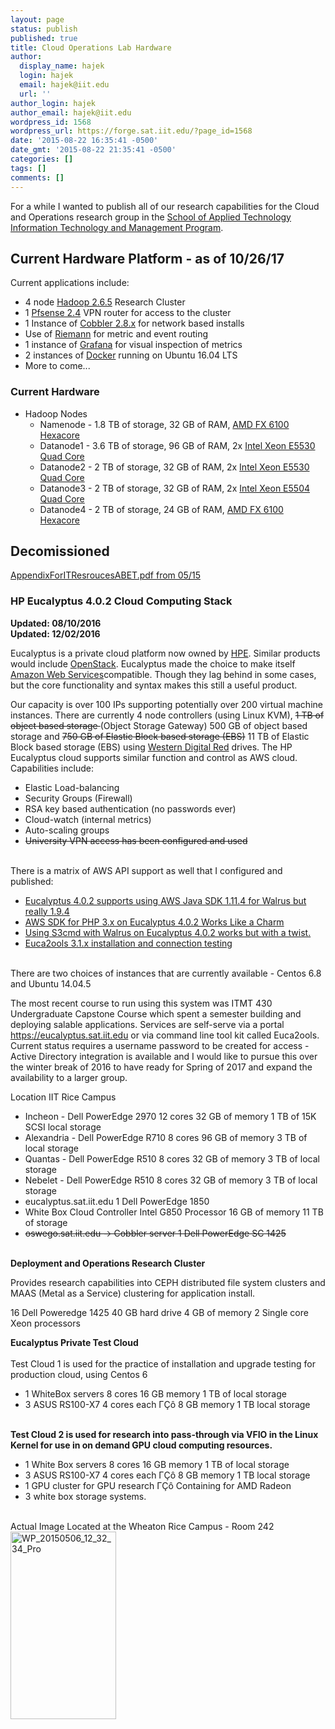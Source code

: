 ```yaml
---
layout: page
status: publish
published: true
title: Cloud Operations Lab Hardware
author:
  display_name: hajek
  login: hajek
  email: hajek@iit.edu
  url: ''
author_login: hajek
author_email: hajek@iit.edu
wordpress_id: 1568
wordpress_url: https://forge.sat.iit.edu/?page_id=1568
date: '2015-08-22 16:35:41 -0500'
date_gmt: '2015-08-22 21:35:41 -0500'
categories: []
tags: []
comments: []
---
```

For a while I wanted to publish all of our research capabilities for the Cloud and Operations research group in the [School of Applied Technology](http://appliedtech.iit.edu "School of Applied Technology")  [Information Technology and Management Program](http://appliedtech.iit.edu/itm "ITM"). 

## Current Hardware Platform - as of 10/26/17

Current applications include:

* 4 node [Hadoop 2.6.5](http://hadoop.apache.org/ "Hadoop Cluster") Research Cluster
* 1 [Pfsense 2.4](https://www.pfsense.org/ "Pfsense") VPN router for access to the cluster
* 1 Instance of [Cobbler 2.8.x](https://cobbler.github.io/ "cobblerd") for network based installs
* Use of [Riemann](http://riemann.io/ "riemann") for metric and event routing 
* 1 instance of [Grafana](https://grafana.com/ "grafana") for visual inspection of metrics
* 2 instances of [Docker](https://www.docker.com/ "docker") running on Ubuntu 16.04 LTS
* More to come...

### Current Hardware
*  Hadoop Nodes
    + Namenode  - 1.8 TB of storage, 32 GB of RAM, [AMD FX 6100 Hexacore](https://en.wikipedia.org/wiki/List_of_AMD_FX_microprocessors#Bulldozer_Core_.28Zambezi.2C_32_nm.29 "AMD FX 6100")
    + Datanode1 - 3.6 TB of storage, 96 GB of RAM, 2x [Intel Xeon E5530 Quad Core](https://ark.intel.com/products/37103/Intel-Xeon-Processor-E5530-8M-Cache-2_40-GHz-5_86-GTs-Intel-QPI "Interl E5530")
    + Datanode2 - 2 TB of storage, 32 GB of RAM, 2x [Intel Xeon E5530 Quad Core](https://ark.intel.com/products/37103/Intel-Xeon-Processor-E5530-8M-Cache-2_40-GHz-5_86-GTs-Intel-QPI "Intel 5530")
    + Datanode3 - 2 TB of storage, 32 GB of RAM, 2x [Intel Xeon E5504 Quad Core](https://ark.intel.com/products/40711/Intel-Xeon-Processor-E5504-4M-Cache-2_00-GHz-4_80-GTs-Intel-QPI "Intel 5504")
    + Datanode4 - 2 TB of storage, 24 GB of RAM, [AMD FX 6100 Hexacore ](https://en.wikipedia.org/wiki/List_of_AMD_FX_microprocessors#Bulldozer_Core_.28Zambezi.2C_32_nm.29 "AMD FX 6100")

## Decomissioned

[AppendixForITResroucesABET.pdf from 05/15](https://forge.sat.iit.edu/wp-content/uploads/2015/05/ "ABET Appendix")

### HP Eucalyptus 4.0.2 Cloud Computing Stack
<strong>Updated: 08/10/2016</strong><br />
<strong>Updated: 12/02/2016</strong></p>
<p>Eucalyptus is a private cloud platform now owned by <a href="http://www8.hp.com/us/en/cloud/helion-eucalyptus.html">HPE</a>.  Similar products would include <a href="https://www.openstack.org/">OpenStack</a>.  Eucalyptus made the choice to make itself <a href="https://www.openstack.org/">Amazon Web Services</a>compatible.  Though they lag behind in some cases, but the core functionality and syntax makes this still a useful product.</p>
<p>Our capacity is over 100 IPs supporting potentially over 200 virtual machine instances.  There are currently 4 node controllers (using Linux KVM), <del datetime="2016-12-02T16:58:56+00:00">1 TB of object based storage </del>(Object Storage Gateway) 500 GB of object based storage and <del datetime="2016-12-02T16:58:56+00:00">750 GB of Elastic Block based storage (EBS)</del> 11 TB of Elastic Block based storage (EBS) using <a href="https://www.cdw.com/shop/products/WD-Red-WD30EFRX-hard-drive-3-TB-SATA-600/2764461.aspx">Western Digital Red</a> drives.  The HP Eucalyptus cloud supports similar function and control as AWS cloud.   Capabilities include:</p>
<ul>
<li>Elastic Load-balancing</li>
<li>Security Groups (Firewall)</li>
<li>RSA key based authentication (no passwords ever)</li>
<li>Cloud-watch (internal metrics)</li>
<li>Auto-scaling groups</li>
<li><del datetime="2016-12-02T16:58:56+00:00">University VPN access has been configured and used</del></li><br />
</ul></p>
<p> There is a matrix of AWS API support as well that I configured and published:</p>
<ul>
<li><a href="https://forge.sat.iit.edu/2016/06/eucalyptus-4-0-2-supports-using-walrus-aws-java-sdk-1-11-4-but-really-1-9-4/">Eucalyptus 4.0.2 supports using AWS Java SDK 1.11.4 for Walrus but really 1.9.4</a></li>
<li><a href="https://forge.sat.iit.edu/2016/03/aws-for-php-3-x-on-eucalyptus-4-0-2-works-like-a-charm/">AWS SDK for PHP 3.x on Eucalyptus 4.0.2 Works Like a Charm</a></li>
<li><a href="https://forge.sat.iit.edu/2016/05/using-s3cmd-with-walrus-and-hp-eucalyptus-4-0-2-works-but-with-a-twist/">Using S3cmd with Walrus on Eucalyptus 4.0.2 works but with a twist.</a></li>
<li><a href="https://forge.sat.iit.edu/2016/02/euca2ools-3-1-x-installation-and-connection-testing-to-eucalyptus-4-0-2/">Euca2ools 3.1.x installation and connection testing</a></li><br />
        </ul></p>
<p>There are two choices of instances that are currently available - Centos 6.8 and Ubuntu 14.04.5</p>
<p>The most recent course to run using this system was ITMT 430 Undergraduate Capstone Course which spent a semester building and deploying salable applications. Services are self-serve via a portal <a href="https://eucalyptus.sat.iit.edu">https://eucalyptus.sat.iit.edu</a> or via command line tool kit called Euca2ools.   Current status requires a username password to be created for access - Active Directory integration is available and I would like to pursue this over the winter break of 2016 to have ready for Spring of 2017 and expand the availability to a larger group.</p>
<p>Location IIT Rice Campus</p>
<ul>
<li>Incheon - Dell PowerEdge 2970 12 cores 32 GB of memory 1 TB of 15K SCSI local storage</li>
<li>Alexandria - Dell PowerEdge R710 8 cores 96 GB of memory 3 TB of local storage  </li>
<li>Quantas - Dell PowerEdge R510 8 cores 32 GB of memory 3 TB of local storage </li>
<li>Nebelet - Dell PowerEdge R510 8 cores 32 GB of memory 3 TB of local storage   </li>
<li>eucalyptus.sat.iit.edu 1 Dell PowerEdge 1850</li>
<li>White Box Cloud Controller Intel G850 Processor 16 GB of memory 11 TB of storage</li>
<li><del datetime="2016-12-02T16:58:56+00:00">oswego.sat.iit.edu -> Cobbler server 1 Dell PowerEdge SC 1425</del></li><br />
</ul></p>
<p><strong>Deployment and Operations Research Cluster</strong></p>
<p>Provides research capabilities into CEPH distributed file system clusters and MAAS (Metal as a Service) clustering for application install.</p>
<p>16 Dell Poweredge 1425 40 GB hard drive 4 GB of memory 2 Single core Xeon processors</p>
<p><strong>Eucalyptus Private Test Cloud<br />
</strong><br />
Test Cloud 1 is used for the practice of installation and upgrade testing for production cloud, using Centos 6</p>
<ul>
<li>1 WhiteBox servers 8 cores 16 GB memory 1 TB of local storage</li>
<li>3 ASUS RS100-X7 4 cores each &Gamma;&Ccedil;&ocirc; 8 GB memory 1 TB local storage </li><br />
</ul></p>
<p><strong>Test Cloud 2 is used for research into pass-through via VFIO in the Linux Kernel for use in on demand GPU cloud computing resources.</strong></p>
<ul>
<li>1 White Box servers 8 cores 16 GB memory 1 TB of local storage</li>
<li>3 ASUS RS100-X7 4 cores each &Gamma;&Ccedil;&ocirc; 8 GB memory 1 TB local storage </li>
<li>1 GPU cluster for GPU research &Gamma;&Ccedil;&ocirc; Containing for AMD Radeon</li>
<li>3 white box storage systems.</li><br />
</ul></p>
<p>Actual Image Located at the Wheaton Rice Campus - Room 242<br />
<a href="https://forge.sat.iit.edu/wp-content/uploads/2015/08/WP_20150506_12_32_34_Pro.jpg"><img src="https://forge.sat.iit.edu/wp-content/uploads/2015/08/WP_20150506_12_32_34_Pro-169x300.jpg" alt="WP_20150506_12_32_34_Pro" width="169" height="300" class="aligncenter size-medium wp-image-1934" /></a></p>
